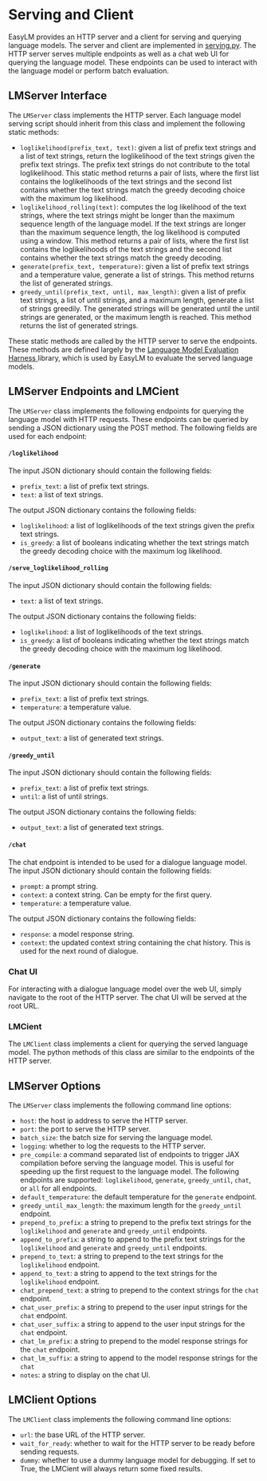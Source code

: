 # Serving and Client
EasyLM provides an HTTP server and a client for serving and querying language
models. The server and client are implemented in [serving.py](/EasyLM/serving.py).
The HTTP server serves multiple endpoints as well as a chat web UI for querying
the language model. These endpoints can be used to interact with the language
model or perform batch evaluation.


## LMServer Interface
The `LMServer` class implements the HTTP server. Each language model serving
script should inherit from this class and implement the following static methods:

* `loglikelihood(prefix_text, text)`: given a list of prefix text strings and a
  list of text strings, return the loglikelihood of the text strings given the
  prefix text strings. The prefix text strings do not contribute to the
  total loglikelihood. This static method returns a pair of lists, where the
  first list contains the loglikelihoods of the text strings and the second list
  contains whether the text strings match the greedy decoding choice with the
  maximum log likelihood.
* `loglikelihood_rolling(text)`: computes the log likelihood of the text strings,
  where the text strings might be longer than the maximum sequence length of the
  language model. If the text strings are longer than the maximum sequence length,
  the log likelihood is computed using a window. This method returns a pair of
  lists, where the first list contains the loglikelihoods of the text strings and
  the second list contains whether the text strings match the greedy decoding.
* `generate(prefix_text, temperature)`: given a list of prefix text strings and
  a temperature value, generate a list of strings. This method returns the list
  of generated strings.
* `greedy_until(prefix_text, until, max_length)`: given a list of prefix text
  strings, a list of until strings, and a maximum length, generate a list of
  strings greedily. The generated strings will be generated until the until strings are
  generated, or the maximum length is reached. This method returns the list of
  generated strings.

These static methods are called by the HTTP server to serve the endpoints. These
methods are defined largely by the [Language Model Evaluation Harness
](https://github.com/EleutherAI/lm-evaluation-harness) library, which is used by
EasyLM to evaluate the served language models.


## LMServer Endpoints and LMCient
The `LMServer` class implements the following endpoints for querying the language
model with HTTP requests. These endpoints can be queried by sending a JSON
dictionary using the POST method. The following fields are used for each endpoint:

#### `/loglikelihood`
The input JSON dictionary should contain the following fields:
* `prefix_text`: a list of prefix text strings.
* `text`: a list of text strings.

The output JSON dictionary contains the following fields:
* `loglikelihood`: a list of loglikelihoods of the text strings given the prefix
  text strings.
* `is_greedy`: a list of booleans indicating whether the text strings match the
  greedy decoding choice with the maximum log likelihood.


#### `/serve_loglikelihood_rolling`
The input JSON dictionary should contain the following fields:
* `text`: a list of text strings.

The output JSON dictionary contains the following fields:
* `loglikelihood`: a list of loglikelihoods of the text strings.
* `is_greedy`: a list of booleans indicating whether the text strings match the
  greedy decoding choice with the maximum log likelihood.


#### `/generate`
The input JSON dictionary should contain the following fields:
* `prefix_text`: a list of prefix text strings.
* `temperature`: a temperature value.

The output JSON dictionary contains the following fields:
* `output_text`: a list of generated text strings.


#### `/greedy_until`
The input JSON dictionary should contain the following fields:
* `prefix_text`: a list of prefix text strings.
* `until`: a list of until strings.

The output JSON dictionary contains the following fields:
* `output_text`: a list of generated text strings.


#### `/chat`
The chat endpoint is intended to be used for a dialogue language model. The input
JSON dictionary should contain the following fields:
* `prompt`: a prompt string.
* `context`: a context string. Can be empty for the first query.
* `temperature`: a temperature value.

The output JSON dictionary contains the following fields:
* `response`: a model response string.
* `context`: the updated context string containing the chat history. This is
  used for the next round of dialogue.

### Chat UI
For interacting with a dialogue language model over the web UI, simply navigate
to the root of the HTTP server. The chat UI will be served at the root URL.


### LMCient
The `LMClient` class implements a client for querying the served language model.
The python methods of this class are similar to the endpoints of the HTTP server.


## LMServer Options
The `LMServer` class implements the following command line options:
* `host`: the host ip address to serve the HTTP server.
* `port`: the port to serve the HTTP server.
* `batch_size`: the batch size for serving the language model.
* `logging`: whether to log the requests to the HTTP server.
* `pre_compile`: a command separated list of endpoints to trigger JAX compilation
  before serving the language model. This is useful for speeding up the first
  request to the language model. The following endpoints are supported:
  `loglikelihood`, `generate`, `greedy_until`, `chat`, or `all` for all endpoints.
* `default_temperature`: the default temperature for the `generate` endpoint.
* `greedy_until_max_length`: the maximum length for the `greedy_until` endpoint.
* `prepend_to_prefix`: a string to prepend to the prefix text strings for the
  `loglikelihood` and `generate` and `greedy_until` endpoints.
* `append_to_prefix`: a string to append to the prefix text strings for the
  `loglikelihood` and `generate` and `greedy_until` endpoints.
* `prepend_to_text`: a string to prepend to the text strings for the `loglikelihood`
   endpoint.
* `append_to_text`: a string to append to the text strings for the `loglikelihood`
   endpoint.
* `chat_prepend_text`: a string to prepend to the context strings for the `chat`
   endpoint.
* `chat_user_prefix`: a string to prepend to the user input strings for the `chat`
   endpoint.
* `chat_user_suffix`: a string to append to the user input strings for the `chat`
   endpoint.
* `chat_lm_prefix`: a string to prepend to the model response strings for the `chat`
   endpoint.
* `chat_lm_suffix`: a string to append to the model response strings for the `chat`
* `notes`: a string to display on the chat UI.


## LMClient Options
The `LMClient` class implements the following command line options:
* `url`: the base URL of the HTTP server.
* `wait_for_ready`: whether to wait for the HTTP server to be ready before
  sending requests.
* `dummy`: whether to use a dummy language model for debugging. If set to True,
  the LMCient will always return some fixed results.